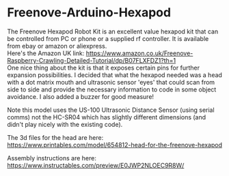 # Freenove-Arduino-Hexapod

The Freenove Hexapod Robot Kit is an excellent value hexapod kit that can be controlled from PC or phone or a supplied rf controller. It is available from ebay or amazon or aliexpress.  
Here's the Amazon UK link: https://www.amazon.co.uk/Freenove-Raspberry-Crawling-Detailed-Tutorial/dp/B07FLXFDZ1?th=1  
One nice thing about the kit is that it exposes certain pins for further expansion possibilities. I decided that what the hexapod needed was a head with a dot matrix mouth and ultrasonic sensor 'eyes' that could scan from side to side and provide the necessary information to code in some object avoidance. I also added a buzzer for good measure!

Note this model uses the US-100 Ultrasonic Distance Sensor (using serial comms) not the HC-SR04 which has slightly different dimensions (and didn't play nicely with the existing code).

The 3d files for the head are here: https://www.printables.com/model/654812-head-for-the-freenove-hexapod

Assembly instructions are here: https://www.instructables.com/preview/E0JWP2NLOEC9R8W/
